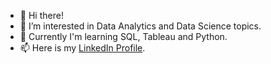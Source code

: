 - 👋 Hi there!
- 👀 I’m interested in Data Analytics and Data Science topics. 
- 🌱 Currently I'm learning SQL, Tableau and Python. 
- 📫 Here is my [LinkedIn Profile](https://www.linkedin.com/in/peimeilee/).

<!---
PeiMeiLee/PeiMeiLee is a ✨ special ✨ repository because its `README.md` (this file) appears on your GitHub profile.
You can click the Preview link to take a look at your changes.
--->
